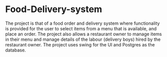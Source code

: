 # Food-Delivery-system

The project is that of a food order and delivery system where functionality is provided for the user to select items from a menu that is available, and place an order. The project also allows a restaurant owner to manage items in their menu and manage details of the labour (delivery boys) hired by the restaurant owner. The project uses swing for the UI and Postgres as the database.
